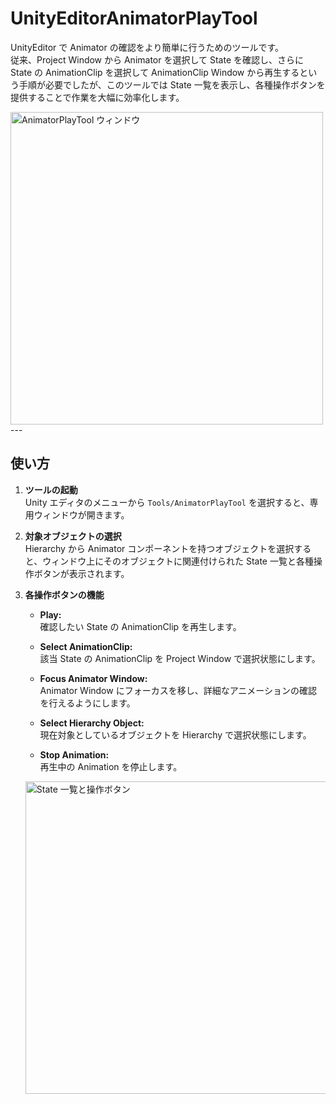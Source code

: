 # UnityEditorAnimatorPlayTool

UnityEditor で Animator の確認をより簡単に行うためのツールです。  
従来、Project Window から Animator を選択して State を確認し、さらに State の AnimationClip を選択して AnimationClip Window から再生するという手順が必要でしたが、このツールでは State 一覧を表示し、各種操作ボタンを提供することで作業を大幅に効率化します。

   <img src="https://cdn-ak.f.st-hatena.com/images/fotolife/h/hacchi_man/20201207/20201207235928.png" width="500" alt="AnimatorPlayTool ウィンドウ">
---

## 使い方

1. **ツールの起動**  
   Unity エディタのメニューから `Tools/AnimatorPlayTool` を選択すると、専用ウィンドウが開きます。

2. **対象オブジェクトの選択**  
   Hierarchy から Animator コンポーネントを持つオブジェクトを選択すると、ウィンドウ上にそのオブジェクトに関連付けられた State 一覧と各種操作ボタンが表示されます。

3. **各操作ボタンの機能**

   - **Play:**  
     確認したい State の AnimationClip を再生します。

   - **Select AnimationClip:**  
     該当 State の AnimationClip を Project Window で選択状態にします。

   - **Focus Animator Window:**  
     Animator Window にフォーカスを移し、詳細なアニメーションの確認を行えるようにします。

   - **Select Hierarchy Object:**  
     現在対象としているオブジェクトを Hierarchy で選択状態にします。

   - **Stop Animation:**  
     再生中の Animation を停止します。

   <img src="https://cdn-ak.f.st-hatena.com/images/fotolife/h/hacchi_man/20201207/20201207235155.png" width="500" alt="State 一覧と操作ボタン">
